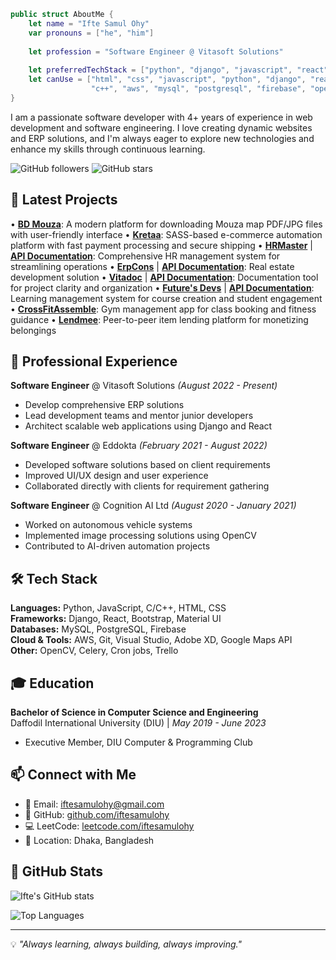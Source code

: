 ```swift
public struct AboutMe {
    let name = "Ifte Samul Ohy"
    var pronouns = ["he", "him"]
    
    let profession = "Software Engineer @ Vitasoft Solutions"
    
    let preferredTechStack = ["python", "django", "javascript", "react"]
    let canUse = ["html", "css", "javascript", "python", "django", "react", 
                  "c++", "aws", "mysql", "postgresql", "firebase", "opencv"]
}
```

I am a passionate software developer with 4+ years of experience in web development and software engineering. I love creating dynamic websites and ERP solutions, and I'm always eager to explore new technologies and enhance my skills through continuous learning.

![GitHub followers](https://img.shields.io/github/followers/iftesamulohy?style=social)
![GitHub stars](https://img.shields.io/github/stars/iftesamulohy?style=social)

## 🚀 Latest Projects

• **[BD Mouza](https://bdmouza.com/)**: A modern platform for downloading Mouza map PDF/JPG files with user-friendly interface
• **[Kretaa](https://www.kretaa.xyz/)**: SASS-based e-commerce automation platform with fast payment processing and secure shipping
• **[HRMaster](https://hrmaster.vercel.app/)** | **[API Documentation](https://hrapi.vitasoftsolutions.com/redoc/)**: Comprehensive HR management system for streamlining operations
• **[ErpCons](https://erpcons.vercel.app/login/viscon@gmail.com/viscon)** | **[API Documentation](https://erpcons.vitasoftsolutions.com/redoc/)**: Real estate development solution
• **[Vitadoc](https://vitadoc.vitasoftsolutions.com/)** | **[API Documentation](https://documentapi.vitasoftsolutions.com/redoc/)**: Documentation tool for project clarity and organization
• **[Future's Devs](https://www.futuresdevs.com/)** | **[API Documentation](https://api.futuresdevs.com/redoc/)**: Learning management system for course creation and student engagement
• **[CrossFitAssemble](https://play.google.com/store/apps/details?id=com.tawakkulit.crossfit)**: Gym management app for class booking and fitness guidance
• **[Lendmee](https://lendmee.xyz/)**: Peer-to-peer item lending platform for monetizing belongings

## 💼 Professional Experience

**Software Engineer** @ Vitasoft Solutions _(August 2022 - Present)_
- Develop comprehensive ERP solutions
- Lead development teams and mentor junior developers
- Architect scalable web applications using Django and React

**Software Engineer** @ Eddokta _(February 2021 - August 2022)_
- Developed software solutions based on client requirements
- Improved UI/UX design and user experience
- Collaborated directly with clients for requirement gathering

**Software Engineer** @ Cognition AI Ltd _(August 2020 - January 2021)_
- Worked on autonomous vehicle systems
- Implemented image processing solutions using OpenCV
- Contributed to AI-driven automation projects

## 🛠️ Tech Stack

**Languages:** Python, JavaScript, C/C++, HTML, CSS  
**Frameworks:** Django, React, Bootstrap, Material UI  
**Databases:** MySQL, PostgreSQL, Firebase  
**Cloud & Tools:** AWS, Git, Visual Studio, Adobe XD, Google Maps API  
**Other:** OpenCV, Celery, Cron jobs, Trello

## 🎓 Education

**Bachelor of Science in Computer Science and Engineering**  
Daffodil International University (DIU) | _May 2019 - June 2023_
- Executive Member, DIU Computer & Programming Club

## 📫 Connect with Me

- 📧 Email: [iftesamulohy@gmail.com](mailto:iftesamulohy@gmail.com)
- 🐙 GitHub: [github.com/iftesamulohy](https://github.com/iftesamulohy)
- 💻 LeetCode: [leetcode.com/iftesamulohy](https://leetcode.com/iftesamulohy)
- 📍 Location: Dhaka, Bangladesh

## 🌟 GitHub Stats

![Ifte's GitHub stats](https://github-readme-stats.vercel.app/api?username=iftesamulohy&show_icons=true&theme=radical)

![Top Languages](https://github-readme-stats.vercel.app/api/top-langs/?username=iftesamulohy&layout=compact&theme=radical)

---

💡 *"Always learning, always building, always improving."*
